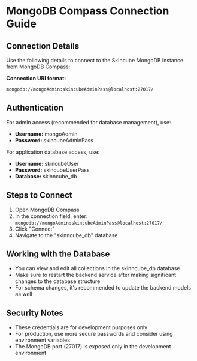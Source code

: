 # MongoDB Compass Connection Guide

## Connection Details

Use the following details to connect to the Skincube MongoDB instance from MongoDB Compass:

**Connection URI format:**
```
mongodb://mongoAdmin:skincubeAdminPass@localhost:27017/
```

## Authentication

For admin access (recommended for database management), use:
- **Username:** mongoAdmin
- **Password:** skincubeAdminPass

For application database access, use:
- **Username:** skincubeUser
- **Password:** skincubeUserPass
- **Database:** skinncube_db

## Steps to Connect

1. Open MongoDB Compass
2. In the connection field, enter: `mongodb://mongoAdmin:skincubeAdminPass@localhost:27017/`
3. Click "Connect"
4. Navigate to the "skinncube_db" database

## Working with the Database

- You can view and edit all collections in the skinncube_db database
- Make sure to restart the backend service after making significant changes to the database structure
- For schema changes, it's recommended to update the backend models as well

## Security Notes

- These credentials are for development purposes only
- For production, use more secure passwords and consider using environment variables
- The MongoDB port (27017) is exposed only in the development environment
